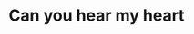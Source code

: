 ---
title: Can you hear my heart
weight: 7
image_path: /assets/images/project/speaker_AI.png
description: Designed conversational rule for AI speaker based on Rogers theory and several user studies.
---